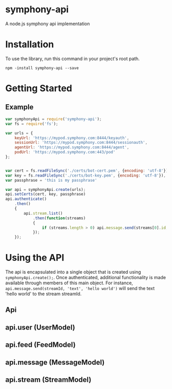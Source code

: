 # symphony-api
A node.js symphony api implementation

# Installation
To use the library, run this command in your project's root path.

```
npm -install symphony-api --save
```

# Getting Started

## Example

```javascript
var symphonyApi = require('symphony-api');
var fs = require('fs');

var urls = {
	keyUrl: 'https://mypod.symphony.com:8444/keyauth',
	sessionUrl: 'https://mypod.symphony.com:8444/sessionauth',
	agentUrl: 'https://mypod.symphony.com:8444/agent',
	podUrl: 'https://mypod.symphony.com:443/pod'
};


var cert = fs.readFileSync('./certs/bot-cert.pem', {encoding: 'utf-8'});
var key = fs.readFileSync('./certs/bot-key.pem', {encoding: 'utf-8'}),
var passphrase = 'this is my passphrase'

var api = symphonyApi.create(urls);
api.setCerts(cert, key, passphrase)
api.authenticate()
	.then()
	{
		api.stream.list()
			.then(function(streams)
			{
				if (streams.length > 0) api.message.send(streams[0].id, 'text', 'hello there');
			});
	});
```

# Using the API

The api is encapsulated into a single object that is created using `symphonyApi.create();`. Once
authenticated, additional functionality is made available through members of this main object. For instance,
`api.message.send(streamId, 'text', 'hello world')` will send the text 'hello world' to the stream streamId.


## Api

## api.user (UserModel)
## api.feed (FeedModel)
## api.message (MessageModel)
## api.stream (StreamModel)
